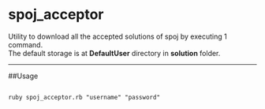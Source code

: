 # spoj_acceptor
Utility to download all the accepted solutions of spoj by executing 1 command.
<br>
The default storage is at **DefaultUser** directory in **solution** folder.
<hr>

##Usage
<br>
<pre>
<code>
ruby spoj_acceptor.rb "username" "password"
</code>
</pre>
